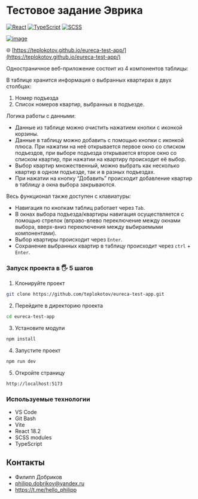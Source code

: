 # Тестовое задание Эврика
[![React](https://img.shields.io/badge/react-%2320232a.svg?style=for-the-badge&logo=react&logoColor=%2361DAFB)](https://react.dev/)
[![TypeScript](https://img.shields.io/badge/typescript-%23007ACC.svg?style=for-the-badge&logo=typescript&logoColor=white)](https://www.typescriptlang.org/)
[![SCSS](https://img.shields.io/badge/SCSS-hotpink.svg?style=for-the-badge&logo=SASS&logoColor=white)](https://sass-lang.com/)

[![image](https://github.com/teplokotov/eureca-test-app/assets/118915923/d04e362f-6c45-4a5b-9beb-517a4953726d)](https://teplokotov.github.io/eureca-test-app/)

🌐 [https://teplokotov.github.io/eureca-test-app/](https://teplokotov.github.io/eureca-test-app/)

Одностраничное веб-приложение состоит из 4 компонентов таблицы:

В таблице хранится информация о выбранных квартирах в двух столбцах:
1. Номер подъезда
2. Список номеров квартир, выбранных в подъезде.

Логика работы с данными:
- Данные из таблице можно очистить нажатием кнопки с иконкой корзины.
- Данные в таблицу можно добавить с помощью кнопки с иконкой плюса. При нажатии на неё открывается первое окно со списком подъездов,
при выборе подъезда открывается второе окно со списком квартир, при нажатии на квартиру происходит её выбор.
- Выбор квартир множественный, можно выбрать как несколько квартир в одном подъезде, так и в разных подъездах.
- При нажатии на кнопку “Добавить” происходит добавление квартир в таблицу а окна выбора закрываются.

Весь функционал также доступен с клавиатуры:
- Навигация по кнопкам таблиц работает через `Tab`.
- В окнах выбора подъезда/квартиры навигация осуществляется с помощью стрелок (вправо-влево переключение между окнами выбора, вверх-вниз переключения между выбираемыми компонентами).
- Выбор квартиры происходит через `Enter`.
- Сохранение выбранных квартир в таблицу происходит через `ctrl` + `Enter`.


### Запуск проекта в 🖐 5 шагов
1. Клонируйте проект
```bash
git clone https://github.com/teplokotov/eureca-test-app.git
```
2. Перейдите в директорию проекта
```bash
cd eureca-test-app
```
3. Установите модули
```bash
npm install
```
4. Запустите проект
```bash
npm run dev
```
5. Откройте страницу
```bash
http://localhost:5173
```

### Используемые технологии
- VS Code
- Git Bash
- Vite
- React 18.2
- SCSS modules
- TypeScript

## Контакты
- Филипп Добриков
- philipp.dobrikov@yandex.ru
- https://t.me/hello_philipp
